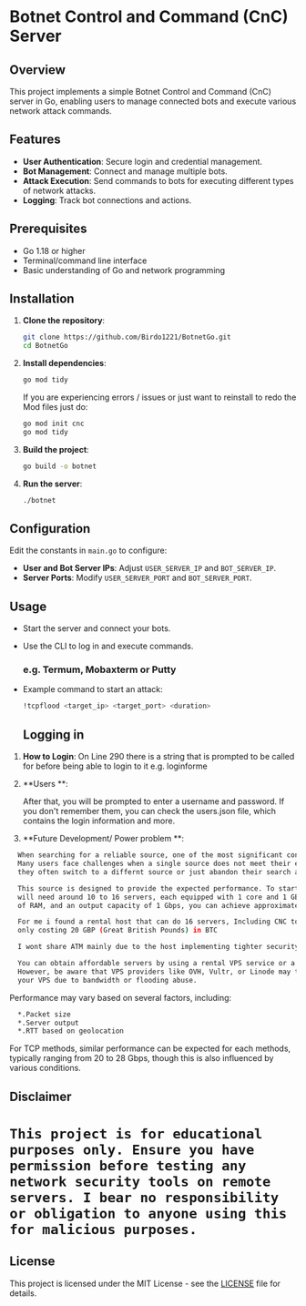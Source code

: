# Botnet Control and Command (CnC) Server

## Overview
This project implements a simple Botnet Control and Command (CnC) server in Go, enabling users to manage connected bots and execute various network attack commands.

## Features
- **User Authentication**: Secure login and credential management.
- **Bot Management**: Connect and manage multiple bots.
- **Attack Execution**: Send commands to bots for executing different types of network attacks.
- **Logging**: Track bot connections and actions.

## Prerequisites
- Go 1.18 or higher
- Terminal/command line interface
- Basic understanding of Go and network programming

## Installation
1. **Clone the repository**:
   ```bash
   git clone https://github.com/Birdo1221/BotnetGo.git
   cd BotnetGo
   ```

2. **Install dependencies**:
   ```bash
   go mod tidy
   ```
   If you are experiencing errors / issues or just 
   want to reinstall to redo the Mod files just do:
   
   ```bash
   go mod init cnc
   go mod tidy
   ```

4. **Build the project**:
   ```bash
   go build -o botnet
   ```

5. **Run the server**:
   ```bash
   ./botnet
   ```

## Configuration
Edit the constants in `main.go` to configure:
- **User and Bot Server IPs**: Adjust `USER_SERVER_IP` and `BOT_SERVER_IP`.
- **Server Ports**: Modify `USER_SERVER_PORT` and `BOT_SERVER_PORT`.

## Usage
- Start the server and connect your bots.
- Use the CLI to log in and execute commands.
  ### e.g. Termum, Mobaxterm or Putty
- Example command to start an attack:
  ```bash
  !tcpflood <target_ip> <target_port> <duration>
  ```

  ## Logging in 
1. **How to Login**:
   On Line 290 there is a string that is prompted to be called for before being able to login to it
   e.g. loginforme


2. **Users **:

   After that, you will be prompted to enter a username and password.
   If you don't remember them, you can check the users.json file,
   which contains the login information and more.  

4.  **Future Development/ Power problem **:
 ```bash
   When searching for a reliable source, one of the most significant concerns is the power it can deliver.
   Many users face challenges when a single source does not meet their expectations,
   they often switch to a differnt source or just abandon their search altogether.

   This source is designed to provide the expected performance. To start fully utilizing this source you
   will need around 10 to 16 servers, each equipped with 1 core and 1 GB 
   of RAM, and an output capacity of 1 Gbps, you can achieve approximately 30 to 40 Gbps for UDP traffic.

   For me i found a rental host that can do 16 servers, Including CNC to test this on,
   only costing 20 GBP (Great British Pounds) in BTC

   I wont share ATM mainly due to the host implementing tighter security if abused.

   You can obtain affordable servers by using a rental VPS service or a budget host.
   However, be aware that VPS providers like OVH, Vultr, or Linode may terminate or suspend
   your VPS due to bandwidth or flooding abuse.
  ```
Performance may vary based on several factors, including:
 ```bash
   *.Packet size
   *.Server output
   *.RTT based on geolocation
   ```
For TCP methods, similar performance can be expected for each methods, typically ranging from 20 to 28 Gbps, though this is also influenced by various conditions.
   
## Disclaimer

#  ```This project is for educational purposes only. Ensure you have permission before testing any network security tools on remote servers. I bear no responsibility or obligation to anyone using this for malicious purposes. ```

## License
This project is licensed under the MIT License - see the [LICENSE](LICENSE) file for details.
